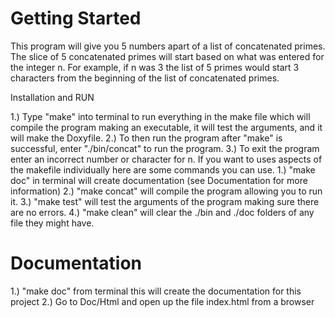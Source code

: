 Getting Started
===============

This program will give you 5 numbers apart of a list of concatenated primes. The slice of 5 concatenated primes will start based on what was entered for the integer n. For example, if n was 3 the list of 5 primes would start 3 characters from the beginning of the list of concatenated primes.

Installation and RUN

1.) Type "make" into terminal to run everything in the make file which will compile the 
program making an executable, it will test the arguments, and it will make the Doxyfile.
2.) To then run the program after "make" is successful, enter "./bin/concat" to run the program.
3.) To exit the program enter an incorrect number or character for n.
If you want to uses aspects of the makefile individually here are some commands you can use.
1.) "make doc" in terminal will create documentation (see Documentation for more information)
2.) "make concat" will compile the program allowing you to run it.
3.) "make test" will test the arguments of the program making sure there are no errors.
4.) "make clean" will clear the ./bin and ./doc folders of any file they might have.

Documentation
=============

1.) "make doc" from terminal this will create the documentation for this project
2.) Go to Doc/Html and open up the file index.html from a browser



